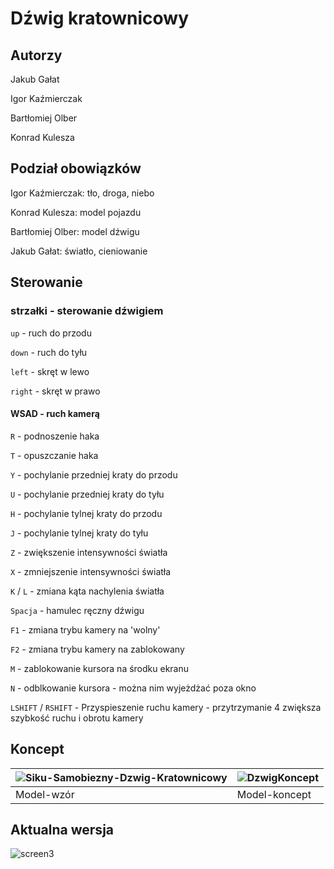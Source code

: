 # Dźwig kratownicowy

## Autorzy

Jakub Gałat

Igor Kaźmierczak

Bartłomiej Olber

Konrad Kulesza

## Podział obowiązków

Igor Kaźmierczak: tło, droga, niebo

Konrad Kulesza: model pojazdu

Bartłomiej Olber: model dźwigu

Jakub Gałat: światło, cieniowanie

## Sterowanie
### strzałki - sterowanie dźwigiem

`up` - ruch do przodu

`down` - ruch do tyłu

`left` - skręt w lewo

`right` - skręt w prawo

#### WSAD - ruch kamerą

`R` - podnoszenie haka

`T` - opuszczanie haka

`Y` - pochylanie przedniej kraty do przodu

`U` - pochylanie przedniej kraty do tyłu

`H` - pochylanie tylnej kraty do przodu

`J` - pochylanie tylnej kraty do tyłu

`Z` - zwiększenie intensywności światła

`X` - zmniejszenie intensywności światła

`K` / `L` - zmiana kąta nachylenia światła

`Spacja` - hamulec ręczny dźwigu

`F1` - zmiana trybu kamery na 'wolny'

`F2` - zmiana trybu kamery na zablokowany

`M` - zablokowanie kursora na środku ekranu

`N` - odblkowanie kursora - można nim wyjeżdżać poza okno

`LSHIFT` / `RSHIFT` - Przyspieszenie ruchu kamery - przytrzymanie 4 zwiększa szybkość ruchu i obrotu kamery



## Koncept

| ![Siku-Samobiezny-Dzwig-Kratownicowy](/assets/Siku-Samobiezny-Dzwig-Kratownicowy.jpg) | ![DzwigKoncept](/assets/DzwigKoncept.png) |
| ------------------------------------------------------------ | ----------------------------------------- |
| Model-wzór                                                   | Model-koncept                             |



## Aktualna wersja

![screen3](/assets/screen7.png)